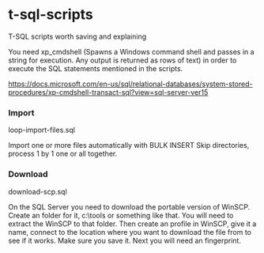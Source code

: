 # t-sql-scripts
T-SQL scripts worth saving and explaining

You need xp_cmdshell (Spawns a Windows command shell and passes in a string for execution. Any output is returned as rows of text) in order to execute the SQL statements mentioned in the scripts.

https://docs.microsoft.com/en-us/sql/relational-databases/system-stored-procedures/xp-cmdshell-transact-sql?view=sql-server-ver15

### Import
loop-import-files.sql

Import one or more files automatically with BULK INSERT
Skip directories, process 1 by 1 one or all together.


### Download
download-scp.sql

On the SQL Server you need to download the portable version of WinSCP.
Create an folder for it, c:\tools or something like that. You will need to extract the WinSCP to that folder.
Then create an profile in WinSCP, give it a name, connect to the location where you want to download the file from to see if it works. Make sure you save it.
Next you will need an fingerprint.
